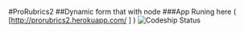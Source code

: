 #ProRubrics2
##Dynamic form that with node 
###App Runing here ( [http://prorubrics2.herokuapp.com/ ] )
![Codeship Status](https://codeship.com/projects/1e4933d0-4e9e-0133-7d5d-0a25db2949d0/status?branch=master)
